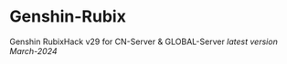 # Genshin-Rubix
Genshin RubixHack v29 for CN-Server &amp; GLOBAL-Server *latest version March-2024*
